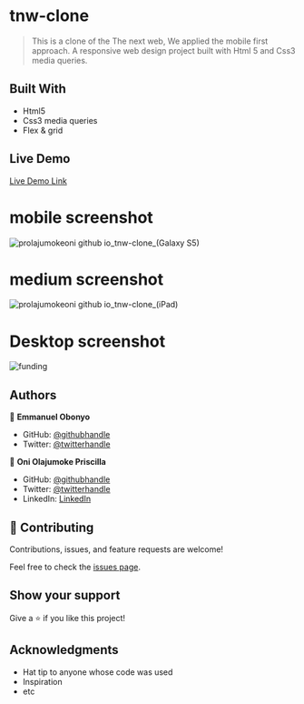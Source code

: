 # tnw-clone

> This is a clone of the The next web, We applied the mobile first approach. A responsive web design project built with Html 5 and Css3 media queries. 

## Built With

- Html5
- Css3 media queries
- Flex & grid


## Live Demo

[Live Demo Link](https://prolajumokeoni.github.io/tnw-clone/)


# mobile screenshot
![prolajumokeoni github io_tnw-clone_(Galaxy S5)](https://user-images.githubusercontent.com/69638013/113019464-8e55f380-9179-11eb-89bd-a07d16f91de1.png)
# medium screenshot
![prolajumokeoni github io_tnw-clone_(iPad)](https://user-images.githubusercontent.com/69638013/113019471-9150e400-9179-11eb-8f8d-d2f0fdac95a4.png)
# Desktop screenshot
![funding](https://user-images.githubusercontent.com/69638013/113025627-10e1b180-9180-11eb-918d-2c343c808b21.PNG)



## Authors


👤 **Emmanuel Obonyo**

- GitHub: [@githubhandle](https://github.com/emmyobonyo)
- Twitter: [@twitterhandle](https://twitter.com/emmyobonyo)

👤 **Oni Olajumoke Priscilla**

- GitHub: [@githubhandle](https://github.com/prolajumokeoni)
- Twitter: [@twitterhandle](https://twitter.com/prolajumokeoni)
- LinkedIn: [LinkedIn](https://www.linkedin.com/in/olajumoke-priscilla-oni-44a48b162/)


## 🤝 Contributing

Contributions, issues, and feature requests are welcome!

Feel free to check the [issues page](https://github.com/prolajumokeoni/tnw-clone/issues/).

## Show your support

Give a ⭐️ if you like this project!

## Acknowledgments

- Hat tip to anyone whose code was used
- Inspiration
- etc